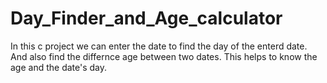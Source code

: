 # Day_Finder_and_Age_calculator
In this c project we can enter the date to find the day of the enterd date.
And also find the differnce age between two dates.
This helps to know the age and the date's day.
